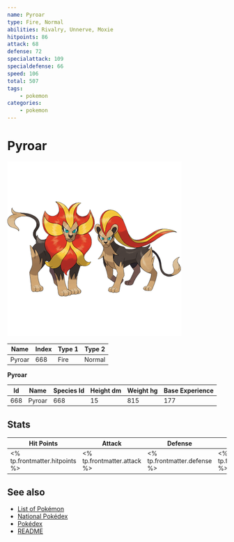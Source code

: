 ```yaml
---
name: Pyroar
type: Fire, Normal
abilities: Rivalry, Unnerve, Moxie
hitpoints: 86
attack: 68
defense: 72
specialattack: 109
specialdefense: 66
speed: 106
total: 507
tags:
    - pokemon
categories:
    - pokemon
---
```


# Pyroar


![Pyroar](images/668.png)

| **Name** | **Index** | **Type 1** | **Type 2** |
|----|----|----|----|
| Pyroar | 668 | Fire | Normal  |

**Pyroar** 




| **Id** | **Name** | **Species Id** | **Height dm** | **Weight hg** | **Base Experience** |
|--------|----------|----------------|------------|------------|---------------------|
| 668 | Pyroar | 668 | 15 | 815 | 177 |



## Stats

| **Hit Points** | **Attack** | **Defense** | **Special Attack** | **Special Defense** | **Speed** | **Total** |
|----------------|------------|-------------|--------------------|---------------------|-----------|-----------|
| <% tp.frontmatter.hitpoints %> | <% tp.frontmatter.attack %> | <% tp.frontmatter.defense %> | <% tp.frontmatter.specialattack %> | <% tp.frontmatter.specialdefense %> | <% tp.frontmatter.speed %> | <% tp.frontmatter.total %> |

## See also

- [List of Pokémon](../pokemon.md)
- [National Pokédex](../national_pokedex.md)
- [Pokédex](../pokedex.md)
- [README](../README.md)
